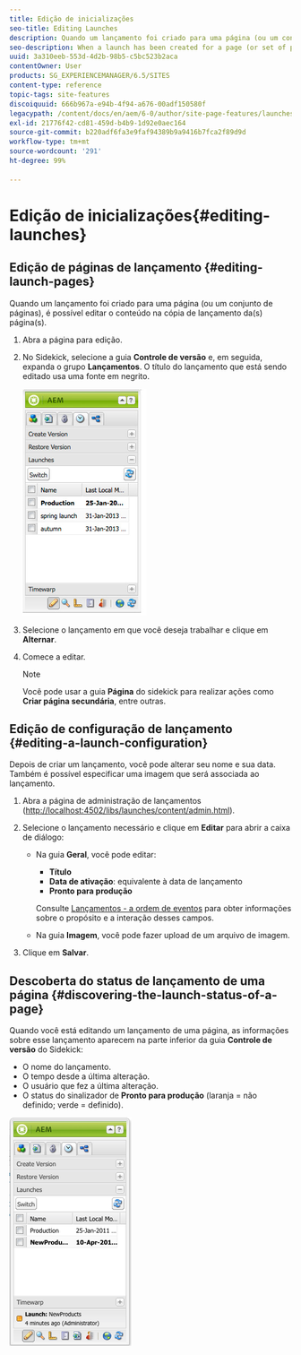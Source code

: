 ```yaml
---
title: Edição de inicializações
seo-title: Editing Launches
description: Quando um lançamento foi criado para uma página (ou um conjunto de páginas), é possível editar o conteúdo na cópia de lançamento da(s) página(s).
seo-description: When a launch has been created for a page (or set of pages) you can edit the content in the launch copy of the page(s).
uuid: 3a310eeb-553d-4d2b-98b5-c5bc523b2aca
contentOwner: User
products: SG_EXPERIENCEMANAGER/6.5/SITES
content-type: reference
topic-tags: site-features
discoiquuid: 666b967a-e94b-4f94-a676-00adf150580f
legacypath: /content/docs/en/aem/6-0/author/site-page-features/launches
exl-id: 21776f42-cd81-459d-b4b9-1d92e0aec164
source-git-commit: b220adf6fa3e9faf94389b9a9416b7fca2f89d9d
workflow-type: tm+mt
source-wordcount: '291'
ht-degree: 99%

---
```


# Edição de inicializações{#editing-launches}

## Edição de páginas de lançamento {#editing-launch-pages}

Quando um lançamento foi criado para uma página (ou um conjunto de páginas), é possível editar o conteúdo na cópia de lançamento da(s) página(s).

1. Abra a página para edição.
1. No Sidekick, selecione a guia **Controle de versão** e, em seguida, expanda o grupo **Lançamentos**. O título do lançamento que está sendo editado usa uma fonte em negrito.

   ![chlimage_1-13](assets/chlimage_1-13.jpeg)

1. Selecione o lançamento em que você deseja trabalhar e clique em **Alternar**.
1. Comece a editar.

   >[!NOTE]
   >
   >Você pode usar a guia **Página** do sidekick para realizar ações como **Criar página secundária**, entre outras.

## Edição de configuração de lançamento {#editing-a-launch-configuration}

Depois de criar um lançamento, você pode alterar seu nome e sua data. Também é possível especificar uma imagem que será associada ao lançamento.

1. Abra a página de administração de lançamentos ([http://localhost:4502/libs/launches/content/admin.html](http://localhost:4502/libs/launches/content/admin.html)).

1. Selecione o lançamento necessário e clique em **Editar** para abrir a caixa de diálogo:

   * Na guia **Geral**, você pode editar:

      * **Título**
      * **Data de ativação**: equivalente à data de lançamento
      * **Pronto para produção**

      Consulte [Lançamentos - a ordem de eventos](/help/sites-authoring/launches.md#launches-the-order-of-events) para obter informações sobre o propósito e a interação desses campos.

   * Na guia **Imagem**, você pode fazer upload de um arquivo de imagem.


1. Clique em **Salvar**.

## Descoberta do status de lançamento de uma página {#discovering-the-launch-status-of-a-page}

Quando você está editando um lançamento de uma página, as informações sobre esse lançamento aparecem na parte inferior da guia **Controle de versão** do Sidekick:

* O nome do lançamento.
* O tempo desde a última alteração.
* O usuário que fez a última alteração.
* O status do sinalizador de **Pronto para produção** (laranja = não definido; verde = definido).

![chlimage_1-186](assets/chlimage_1-186.png)
